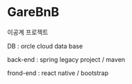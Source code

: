 # GareBnB
이공계 프로젝트 

DB : orcle cloud data base

back-end : spring legacy project / maven

frond-end : react native / bootstrap
